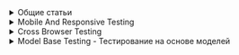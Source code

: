 <details><summary>Общие статьи</summary>

* [Чек-лист по тестированию HTML-верстки][testirovanie_html_verstki]
* [Пирамида тестов на практике][habr_358950]

[testirovanie_html_verstki]: https://www.100up.ru/testirovanie-html-verstki/
[habr_358950]: https://habr.com/ru/post/358950/
</details>

<details><summary>Mobile And Responsive Testing</summary>

* [Mobile Testing Tutorial: A Comprehensive Guide With Examples and Best Practices][lambdatest_mobile_testing] - цикл статей по тестированию мобильных устройств
* [Responsive Testing Tutorial: A Comprehensive Guide With Examples and Best Practices][lambdatest_responsive_testing] - цикл статей по адаптивному тестированию

[lambdatest_mobile_testing]: https://www.lambdatest.com/learning-hub/mobile-testing
[lambdatest_responsive_testing]: https://www.lambdatest.com/learning-hub/responsive-testing
</details>

<details><summary>Cross Browser Testing</summary>

* [Cross Browser Compatibility Tutorial: A Comprehensive Guide With Examples and Best Practices][lambdatest_crossbrowser_compatibility]
* [Cross Browser Testing Tutorial: A Comprehensive Guide With Examples and Best Practices][lambdatest_cross_browser]

[lambdatest_crossbrowser_compatibility]: https://www.lambdatest.com/learning-hub/cross-browser-compatibility
[lambdatest_cross_browser]: https://www.lambdatest.com/learning-hub/cross-browser-testing
</details>

<details><summary>Model Base Testing - Тестирование на основе моделей</summary>

* [Model-based testing (MBT)][mit_bme_modelbased_testing]
* [What is Model Based Testing?][guru99_model_based_testing_tutorial]
* [GraphWalker, an open-source model-based testing tool][graphwalker]

[mit_bme_modelbased_testing]: http://mit.bme.hu/~micskeiz/pages/modelbased_testing.html
[guru99_model_based_testing_tutorial]: https://www.guru99.com/model-based-testing-tutorial.html
[graphwalker]: https://graphwalker.github.io/
</details>
